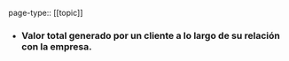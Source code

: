 page-type:: [[topic]]
- ### Valor total generado por un cliente a lo largo de su relación con la empresa.


